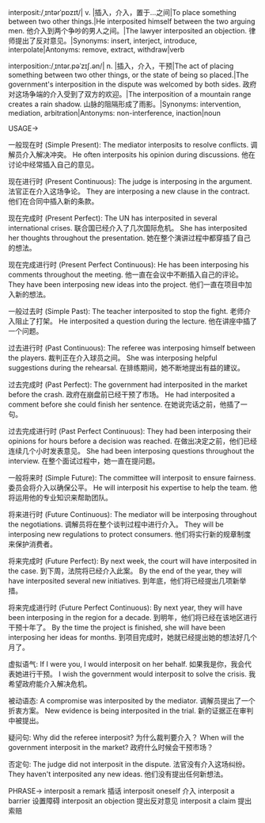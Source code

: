interposit:/ˌɪntərˈpɒzɪt/| v. |插入，介入，置于…之间|To place something between two other things.|He interposited himself between the two arguing men. 他介入到两个争吵的男人之间。|The lawyer interposited an objection. 律师提出了反对意见。|Synonyms: insert, interject, introduce, interpolate|Antonyms: remove, extract, withdraw|verb

interposition:/ˌɪntər.pəˈzɪʃ.ən/| n. |插入，介入，干预|The act of placing something between two other things, or the state of being so placed.|The government's interposition in the dispute was welcomed by both sides.  政府对这场争端的介入受到了双方的欢迎。|The interposition of a mountain range creates a rain shadow. 山脉的阻隔形成了雨影。|Synonyms: intervention, mediation, arbitration|Antonyms: non-interference, inaction|noun


USAGE->

一般现在时 (Simple Present):
The mediator interposits to resolve conflicts. 调解员介入解决冲突。
He often interposits his opinion during discussions.  他在讨论中经常插入自己的意见。


现在进行时 (Present Continuous):
The judge is interposing in the argument. 法官正在介入这场争论。
They are interposing a new clause in the contract. 他们在合同中插入新的条款。


现在完成时 (Present Perfect):
The UN has interposited in several international crises. 联合国已经介入了几次国际危机。
She has interposited her thoughts throughout the presentation. 她在整个演讲过程中都穿插了自己的想法。



现在完成进行时 (Present Perfect Continuous):
He has been interposing his comments throughout the meeting.  他一直在会议中不断插入自己的评论。
They have been interposing new ideas into the project.  他们一直在项目中加入新的想法。



一般过去时 (Simple Past):
The teacher interposited to stop the fight. 老师介入阻止了打架。
He interposited a question during the lecture. 他在讲座中插了一个问题。


过去进行时 (Past Continuous):
The referee was interposing himself between the players. 裁判正在介入球员之间。
She was interposing helpful suggestions during the rehearsal.  在排练期间，她不断地提出有益的建议。



过去完成时 (Past Perfect):
The government had interposited in the market before the crash. 政府在崩盘前已经干预了市场。
He had interposited a comment before she could finish her sentence.  在她说完话之前，他插了一句。



过去完成进行时 (Past Perfect Continuous):
They had been interposing their opinions for hours before a decision was reached. 在做出决定之前，他们已经连续几个小时发表意见。
She had been interposing questions throughout the interview.  在整个面试过程中，她一直在提问题。


一般将来时 (Simple Future):
The committee will interposit to ensure fairness. 委员会将介入以确保公平。
He will interposit his expertise to help the team. 他将运用他的专业知识来帮助团队。


将来进行时 (Future Continuous):
The mediator will be interposing throughout the negotiations.  调解员将在整个谈判过程中进行介入。
They will be interposing new regulations to protect consumers.  他们将实行新的规章制度来保护消费者。


将来完成时 (Future Perfect):
By next week, the court will have interposited in the case.  到下周，法院将已经介入此案。
By the end of the year, they will have interposited several new initiatives.  到年底，他们将已经提出几项新举措。



将来完成进行时 (Future Perfect Continuous):
By next year, they will have been interposing in the region for a decade.  到明年，他们将已经在该地区进行干预十年了。
By the time the project is finished, she will have been interposing her ideas for months.  到项目完成时，她就已经提出她的想法好几个月了。


虚拟语气:
If I were you, I would interposit on her behalf. 如果我是你，我会代表她进行干预。
I wish the government would interposit to solve the crisis. 我希望政府能介入解决危机。

被动语态:
A compromise was interposited by the mediator. 调解员提出了一个折衷方案。
New evidence is being interposited in the trial.  新的证据正在审判中被提出。


疑问句:
Why did the referee interposit? 为什么裁判要介入？
When will the government interposit in the market? 政府什么时候会干预市场？

否定句:
The judge did not interposit in the dispute. 法官没有介入这场纠纷。
They haven't interposited any new ideas.  他们没有提出任何新想法。

PHRASE->
interposit a remark  插话
interposit oneself  介入
interposit a barrier  设置障碍
interposit an objection  提出反对意见
interposit a claim  提出索赔
